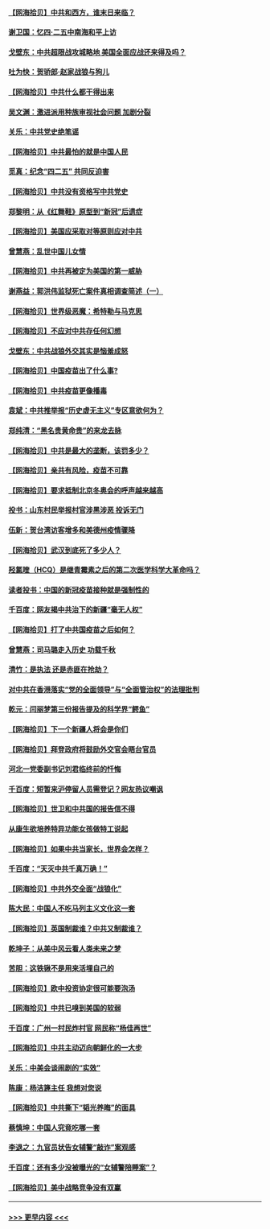 #### [【网海拾贝】中共和西方，谁末日来临？](../pages/nsc993/n12903482.md?t=04251852) 
#### [谢卫国：忆四‧二五中南海和平上访](../pages/nsc993/n12902192.md?t=04251852) 
#### [戈壁东：中共超限战攻城略地 美国全面应战还来得及吗？](../pages/nsc993/n12902297.md?t=04251852) 
#### [吐为快：贺骄郎‧赵家战狼与狗儿](../pages/nsc993/n12902280.md?t=04251852) 
#### [【网海拾贝】中共什么都干得出来](../pages/nsc993/n12897500.md?t=04251852) 
#### [吴文渊：激进派用种族审视社会问题 加剧分裂](../pages/nsc993/n12893881.md?t=04251852) 
#### [关乐：中共党史绝笔谣](../pages/nsc993/n12897270.md?t=04251852) 
#### [【网海拾贝】中共最怕的就是中国人民](../pages/nsc993/n12894705.md?t=04251852) 
#### [觅真：纪念“四二五” 共同反迫害](../pages/nsc993/n12894553.md?t=04251852) 
#### [【网海拾贝】中共没有资格写中共党史](../pages/nsc993/n12892231.md?t=04251852) 
#### [郑黎明：从《红舞鞋》原型到“新冠”后遗症](../pages/nsc993/n12890469.md?t=04251852) 
#### [【网海拾贝】美国应采取对等原则应对中共](../pages/nsc993/n12889176.md?t=04251852) 
#### [曾慧燕：乱世中国儿女情](../pages/nsc993/n12887931.md?t=04251852) 
#### [【网海拾贝】中共再被定为美国的第一威胁](../pages/nsc993/n12887580.md?t=04251852) 
#### [谢燕益：郭洪伟监狱死亡案件真相调查简述（一）](../pages/nsc993/n12885648.md?t=04251852) 
#### [【网海拾贝】世界级恶魔：希特勒与马克思](../pages/nsc993/n12884062.md?t=04251852) 
#### [【网海拾贝】不应对中共存任何幻想](../pages/nsc993/n12881460.md?t=04251852) 
#### [戈壁东：中共战狼外交其实是恼羞成怒](../pages/nsc993/n12880392.md?t=04251852) 
#### [【网海拾贝】中国疫苗出了什么事?](../pages/nsc993/n12879124.md?t=04251852) 
#### [【网海拾贝】中共疫苗更像播毒](../pages/nsc993/n12876631.md?t=04251852) 
#### [袁斌：中共推举报“历史虚无主义”专区意欲何为？](../pages/nsc993/n12876530.md?t=04251852) 
#### [郑纯清：“黑名贵黄命贵”的来龙去脉](../pages/nsc993/n12875589.md?t=04251852) 
#### [【网海拾贝】中共是最大的垄断，该罚多少？](../pages/nsc993/n12874006.md?t=04251852) 
#### [【网海拾贝】亲共有风险，疫苗不可靠](../pages/nsc993/n12872224.md?t=04251852) 
#### [【网海拾贝】要求抵制北京冬奥会的呼声越来越高](../pages/nsc993/n12868962.md?t=04251852) 
#### [投书：山东村民举报村官涉黑涉恶 投诉无门](../pages/nsc993/n12869726.md?t=04251852) 
#### [伍新：贺台湾访客增多和美德州疫情骤降](../pages/nsc993/n12865651.md?t=04251852) 
#### [【网海拾贝】武汉到底死了多少人？](../pages/nsc993/n12863707.md?t=04251852) 
#### [羟氯喹（HCQ）是继青霉素之后的第二次医学科学大革命吗？](../pages/nsc993/n12638564.md?t=04251852) 
#### [读者投书：中国的新冠疫苗接种就是强制性的](../pages/nsc993/n12859932.md?t=04251852) 
#### [千百度：网友揭中共治下的新疆“毫无人权”](../pages/nsc993/n12858385.md?t=04251852) 
#### [【网海拾贝】打了中共国疫苗之后如何？](../pages/nsc993/n12857866.md?t=04251852) 
#### [曾慧燕：司马璐走入历史 功载千秋](../pages/nsc993/n12856996.md?t=04251852) 
#### [清竹：是执法 还是赤匪在抢劫？](../pages/nsc993/n12856952.md?t=04251852) 
#### [对中共在香港落实“党的全面领导”与“全面管治权”的法理批判](../pages/nsc993/n12856929.md?t=04251852) 
#### [乾元：闫丽梦第三份报告提及的科学界“鳄鱼”](../pages/nsc993/n12855985.md?t=04251852) 
#### [【网海拾贝】下一个新疆人将会是你们](../pages/nsc993/n12855864.md?t=04251852) 
#### [【网海拾贝】拜登政府将鼓励外交官会晤台官员](../pages/nsc993/n12853615.md?t=04251852) 
#### [河北一党委副书记刘君临终前的忏悔](../pages/nsc993/n12849420.md?t=04251852) 
#### [千百度：短暂来沪停留人员需登记？网友热议嘲讽](../pages/nsc993/n12853497.md?t=04251852) 
#### [【网海拾贝】世卫和中共国的报告信不得](../pages/nsc993/n12850902.md?t=04251852) 
#### [从康生欲培养特异功能女孩做特工说起](../pages/nsc993/n12849289.md?t=04251852) 
#### [【网海拾贝】如果中共当家长，世界会怎样？](../pages/nsc993/n12848436.md?t=04251852) 
#### [千百度：“天灭中共千真万确！”](../pages/nsc993/n12845659.md?t=04251852) 
#### [【网海拾贝】中共外交全面“战狼化”](../pages/nsc993/n12845607.md?t=04251852) 
#### [陈大民：中国人不吃马列主义文化这一套](../pages/nsc993/n12842496.md?t=04251852) 
#### [【网海拾贝】英国制裁谁？中共又制裁谁？](../pages/nsc993/n12840909.md?t=04251852) 
#### [乾坤子：从美中风云看人类未来之梦](../pages/nsc993/n12840590.md?t=04251852) 
#### [苦胆：这铁锹不是用来活埋自己的](../pages/nsc993/n12839512.md?t=04251852) 
#### [【网海拾贝】欧中投资协定很可能要泡汤](../pages/nsc993/n12835122.md?t=04251852) 
#### [【网海拾贝】中共已嗅到美国的软弱](../pages/nsc993/n12832411.md?t=04251852) 
#### [千百度：广州一村民炸村官 网民称“杨佳再世”](../pages/nsc993/n12832380.md?t=04251852) 
#### [【网海拾贝】中共主动迈向朝鲜化的一大步](../pages/nsc993/n12829887.md?t=04251852) 
#### [关乐：中美会谈闹剧的“实效”](../pages/nsc993/n12826698.md?t=04251852) 
#### [陈康：杨洁篪主任  我想对您说](../pages/nsc993/n12826609.md?t=04251852) 
#### [【网海拾贝】中共撕下“韬光养晦”的面具](../pages/nsc993/n12826459.md?t=04251852) 
#### [蔡慎坤：中国人究竟吃哪一套](../pages/nsc993/n12826010.md?t=04251852) 
#### [李退之：九官员状告女辅警“敲诈”案观感](../pages/nsc993/n12823984.md?t=04251852) 
#### [千百度：还有多少没被曝光的“女辅警陪睡案”？](../pages/nsc993/n12822136.md?t=04251852) 
#### [【网海拾贝】美中战略竞争没有双赢](../pages/nsc993/n12822105.md?t=04251852) 

----
#### [ >>> 更早内容 <<< ](../indexes/nsc993-earlier.md)
